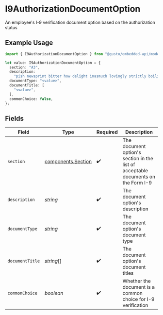 # I9AuthorizationDocumentOption

An employee's I-9 verification document option based on the authorization status

## Example Usage

```typescript
import { I9AuthorizationDocumentOption } from "@gusto/embedded-api/models/components";

let value: I9AuthorizationDocumentOption = {
  section: "A3",
  description:
    "pish newsprint bitter how delight inasmuch lovingly strictly boiling loaf",
  documentType: "<value>",
  documentTitle: [
    "<value>",
  ],
  commonChoice: false,
};
```

## Fields

| Field                                                                             | Type                                                                              | Required                                                                          | Description                                                                       |
| --------------------------------------------------------------------------------- | --------------------------------------------------------------------------------- | --------------------------------------------------------------------------------- | --------------------------------------------------------------------------------- |
| `section`                                                                         | [components.Section](../../models/components/section.md)                          | :heavy_check_mark:                                                                | The document option's section in the list of acceptable documents on the Form I-9 |
| `description`                                                                     | *string*                                                                          | :heavy_check_mark:                                                                | The document option's description                                                 |
| `documentType`                                                                    | *string*                                                                          | :heavy_check_mark:                                                                | The document option's document type                                               |
| `documentTitle`                                                                   | *string*[]                                                                        | :heavy_check_mark:                                                                | The document option's document titles                                             |
| `commonChoice`                                                                    | *boolean*                                                                         | :heavy_check_mark:                                                                | Whether the document is a common choice for I-9 verification                      |